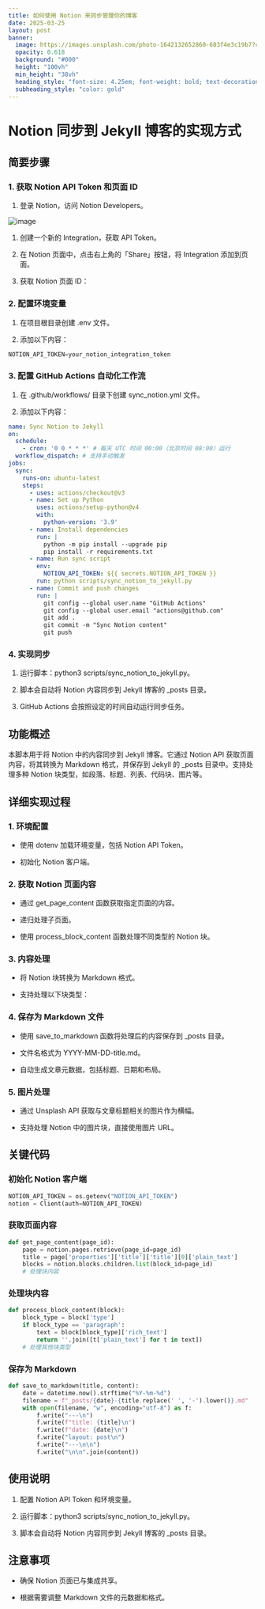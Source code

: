 ```yaml
---
title: 如何使用 Notion 来同步管理你的博客
date: 2025-03-25
layout: post
banner:
  image: https://images.unsplash.com/photo-1642132652860-603f4e3c19b7?crop=entropy&cs=tinysrgb&fit=max&fm=jpg&ixid=M3w2OTIwMzJ8MHwxfHJhbmRvbXx8fHx8fHx8fDE3NDI4NjY3OTB8&ixlib=rb-4.0.3&q=80&w=1080
  opacity: 0.618
  background: "#000"
  height: "100vh"
  min_height: "38vh"
  heading_style: "font-size: 4.25em; font-weight: bold; text-decoration: underline"
  subheading_style: "color: gold"
---
```


# Notion 同步到 Jekyll 博客的实现方式

## 简要步骤

### 1. 获取 Notion API Token 和页面 ID

1. 登录 Notion，访问 Notion Developers。

![image](https://prod-files-secure.s3.us-west-2.amazonaws.com/a7a0cc5a-89b9-4cda-8686-1fba0ca52f40/d19c1afe-dea5-4312-9333-786b0ba83054/image.png?X-Amz-Algorithm=AWS4-HMAC-SHA256&X-Amz-Content-Sha256=UNSIGNED-PAYLOAD&X-Amz-Credential=ASIAZI2LB4664IIGLEPR%2F20250325%2Fus-west-2%2Fs3%2Faws4_request&X-Amz-Date=20250325T013950Z&X-Amz-Expires=3600&X-Amz-Security-Token=IQoJb3JpZ2luX2VjEKH%2F%2F%2F%2F%2F%2F%2F%2F%2F%2FwEaCXVzLXdlc3QtMiJHMEUCIQDlff0GXDn3j%2BmnhH8a7U6TbvsnQDgZ6N3bOin0ruV18AIgf86XQc5ofh7Dw15C71YzayE%2BETG5IBkh%2FuvAkh8AbBkqiAQI%2Bv%2F%2F%2F%2F%2F%2F%2F%2F%2F%2FARAAGgw2Mzc0MjMxODM4MDUiDMQNV1fHpS7foPYSaircA%2FL%2FRsQEA3QxJqKiCQxm%2BZl%2BZiJ%2BmM3Fv2UfUqvm2OjZ2FWCNEYarnR5mwVqHreFC0qH%2FxpauahesRedeLT%2BLvhwyVZ0ePaOgj2ANiFO3wPxR4xkgXOn0ddF50aEMbhUsJMD0U0rq02mkLZ46nYFUhzZfjE6uOZfydUpHBSs6zALN%2B3VKzbkZqbXhT6sgF4JhnlSpZjLuaXSqQMT0ammIv%2FSAoRHI1TM99rBrXhjOq3Rs1DrIFu9X6oSXQdNqsNr6pmswn%2BUG%2B6qiwjN4d3ojzIUCBwFmjOwj5DqM715HxUH3abQQtSCYEwCvAs8anNGBi7kP%2B6mj7fX8lfMJlsvVnmTB%2FBwtuMh4VnJti08OnakZReuswuhYVwsyNWlm16IW8tAevxrqNFUZIuyw%2BvnJZHU4G4bcQgfg6AC8TvdDF6jocNO%2FZzPAIVoR4REGDe4EnavEonHfRf%2BsEYTEM%2BTIfJqjuHb6QE5K8%2BJkKrbkZ08XY09NOrAEldiUfQsWS%2BbFJ2%2BIAR6FXKTnr%2FUCPEiYnEjtDrDlr0qQd87mZ%2FC9voHfhXH16%2BgQ1T6%2F3zcUZWKOMTOJaj5T1Lyg2WH2lCH0bZdJCV2aK3Uvy20TmM%2BXXmWUH6%2BWhETZbzE7ichMNPwh78GOqUB3BkIE2KZBaMielSTqciCoFn2BoeQ7RIsA2n9dcotypO03bb6VFhsZNPTfRto2Q%2FNYPkCwp9hLEm6IswiCkM%2FdQRWRGeDoBYQ3AeRFFVRUi2U609aU8d9qAOlmFEi0aqFtIyanXidVxIQ0qmbnGj1vDYtV7D%2BKChjJUxP3NzjDlr0wJZ%2BJlElZG8M6NmhlZJ7FyhjEoYITIhReANCwHajaWWCVbcQ&X-Amz-Signature=5b2fc5939c5396659a7b0e37757a61f0ac18c5be0f7afab7132c13ce2270b34c&X-Amz-SignedHeaders=host&x-id=GetObject)

1. 创建一个新的 Integration，获取 API Token。

1. 在 Notion 页面中，点击右上角的「Share」按钮，将 Integration 添加到页面。

1. 获取 Notion 页面 ID：


### 2. 配置环境变量

1. 在项目根目录创建 .env 文件。

1. 添加以下内容：

```javascript
NOTION_API_TOKEN=your_notion_integration_token
```

### 3. 配置 GitHub Actions 自动化工作流

1. 在 .github/workflows/ 目录下创建 sync_notion.yml 文件。

1. 添加以下内容：

```yaml
name: Sync Notion to Jekyll
on:
  schedule:
    - cron: '0 0 * * *' # 每天 UTC 时间 00:00（北京时间 08:00）运行
  workflow_dispatch: # 支持手动触发
jobs:
  sync:
    runs-on: ubuntu-latest
    steps:
      - uses: actions/checkout@v3
      - name: Set up Python
        uses: actions/setup-python@v4
        with:
          python-version: '3.9'
      - name: Install dependencies
        run: |
          python -m pip install --upgrade pip
          pip install -r requirements.txt
      - name: Run sync script
        env:
          NOTION_API_TOKEN: ${{ secrets.NOTION_API_TOKEN }}
        run: python scripts/sync_notion_to_jekyll.py
      - name: Commit and push changes
        run: |
          git config --global user.name "GitHub Actions"
          git config --global user.email "actions@github.com"
          git add .
          git commit -m "Sync Notion content"
          git push
```

### 4. 实现同步

1. 运行脚本：python3 scripts/sync_notion_to_jekyll.py。

1. 脚本会自动将 Notion 内容同步到 Jekyll 博客的 _posts 目录。

1. GitHub Actions 会按照设定的时间自动运行同步任务。

## 功能概述

本脚本用于将 Notion 中的内容同步到 Jekyll 博客。它通过 Notion API 获取页面内容，将其转换为 Markdown 格式，并保存到 Jekyll 的 _posts 目录中。支持处理多种 Notion 块类型，如段落、标题、列表、代码块、图片等。

## 详细实现过程

### 1. 环境配置

- 使用 dotenv 加载环境变量，包括 Notion API Token。

- 初始化 Notion 客户端。

### 2. 获取 Notion 页面内容

- 通过 get_page_content 函数获取指定页面的内容。

- 递归处理子页面。

- 使用 process_block_content 函数处理不同类型的 Notion 块。

### 3. 内容处理

- 将 Notion 块转换为 Markdown 格式。

- 支持处理以下块类型：


### 4. 保存为 Markdown 文件

- 使用 save_to_markdown 函数将处理后的内容保存到 _posts 目录。

- 文件名格式为 YYYY-MM-DD-title.md。

- 自动生成文章元数据，包括标题、日期和布局。

### 5. 图片处理

- 通过 Unsplash API 获取与文章标题相关的图片作为横幅。

- 支持处理 Notion 中的图片块，直接使用图片 URL。

## 关键代码

### 初始化 Notion 客户端

```python
NOTION_API_TOKEN = os.getenv("NOTION_API_TOKEN")
notion = Client(auth=NOTION_API_TOKEN)
```

### 获取页面内容

```python
def get_page_content(page_id):
    page = notion.pages.retrieve(page_id=page_id)
    title = page['properties']['title']['title'][0]['plain_text']
    blocks = notion.blocks.children.list(block_id=page_id)
    # 处理块内容
```

### 处理块内容

```python
def process_block_content(block):
    block_type = block['type']
    if block_type == 'paragraph':
        text = block[block_type]['rich_text']
        return ''.join([t['plain_text'] for t in text])
    # 处理其他块类型
```

### 保存为 Markdown

```python
def save_to_markdown(title, content):
    date = datetime.now().strftime("%Y-%m-%d")
    filename = f"_posts/{date}-{title.replace(' ', '-').lower()}.md"
    with open(filename, "w", encoding="utf-8") as f:
        f.write("---\n")
        f.write(f"title: {title}\n")
        f.write(f"date: {date}\n")
        f.write("layout: post\n")
        f.write("---\n\n")
        f.write("\n\n".join(content))
```

## 使用说明

1. 配置 Notion API Token 和环境变量。

1. 运行脚本：python3 scripts/sync_notion_to_jekyll.py。

1. 脚本会自动将 Notion 内容同步到 Jekyll 博客的 _posts 目录。

## 注意事项

- 确保 Notion 页面已与集成共享。

- 根据需要调整 Markdown 文件的元数据和格式。